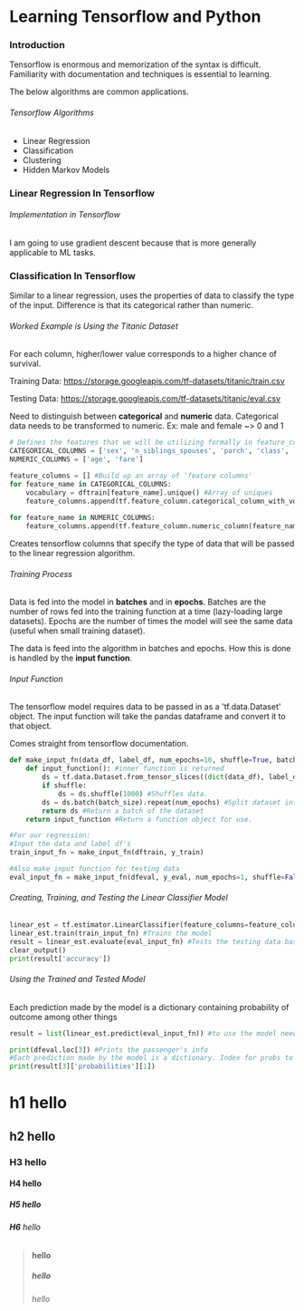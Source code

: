 # Learning Tensorflow and Python

### Introduction

Tensorflow is enormous and memorization of the syntax is difficult. Familiarity with documentation and techniques is essential to learning.

The below algorithms are common applications.

###### Tensorflow Algorithms

* Linear Regression
* Classification
* Clustering
* Hidden Markov Models

### Linear Regression In Tensorflow



###### Implementation in Tensorflow

I am going to use gradient descent because that is more generally applicable to ML tasks.



### Classification In Tensorflow

Similar to a linear regression, uses the properties of data to classify the type of the input. Difference is that its categorical rather than numeric.

###### Worked Example is Using the Titanic Dataset

For each column, higher/lower value corresponds to a higher chance of survival. 

Training Data: https://storage.googleapis.com/tf-datasets/titanic/train.csv

Testing Data: https://storage.googleapis.com/tf-datasets/titanic/eval.csv

Need to distinguish between **categorical** and **numeric** data. Categorical data needs to be transformed to numeric. Ex: male and female ~> 0 and 1

```python
# Defines the features that we will be utilizing formally in feature_columns array.
CATEGORICAL_COLUMNS = ['sex', 'n_siblings_spouses', 'parch', 'class', 'deck', 'embark_town', 'alone']
NUMERIC_COLUMNS = ['age', 'fare']

feature_columns = [] #Build up an array of 'feature columns'
for feature_name in CATEGORICAL_COLUMNS:
    vocabulary = dftrain[feature_name].unique() #Array of uniques
    feature_columns.append(tf.feature_column.categorical_column_with_vocabulary_list(feature_name, vocabulary))
    
for feature_name in NUMERIC_COLUMNS:
    feature_columns.append(tf.feature_column.numeric_column(feature_name, dtype=tf.float32))
```

Creates tensorflow columns that specify the type of data that will be passed to the linear regression algorithm.



###### Training Process

Data is fed into the model in **batches** and in **epochs**. Batches are the number of rows fed into the training function at a time (lazy-loading large datasets). Epochs are the number of times the model will see the same data (useful when small training dataset).

The data is feed into the algorithm in batches and epochs. How this is done is handled by the **input function**.

###### Input Function

The tensorflow model requires data to be passed in as a 'tf.data.Dataset' object. The input function will take the pandas dataframe and convert it to that object.

Comes straight from tensorflow documentation.

```python
def make_input_fn(data_df, label_df, num_epochs=10, shuffle=True, batch_size=32):
    def input_function(): #inner function is returned
        ds = tf.data.Dataset.from_tensor_slices((dict(data_df), label_df)) #create Dataset object with data and labels
        if shuffle:
            ds = ds.shuffle(1000) #Shuffles data.
        ds = ds.batch(batch_size).repeat(num_epochs) #Split dataset into batches of 32 repeating for each epoch
        return ds #Return a batch of the dataset
    return input_function #Return a function object for use.

#For our regression:
#Input the data and label df's
train_input_fn = make_input_fn(dftrain, y_train) 

#Also make input function for testing data
eval_input_fn = make_input_fn(dfeval, y_eval, num_epochs=1, shuffle=False)
```

###### Creating, Training, and Testing the Linear Classifier Model

```python
linear_est = tf.estimator.LinearClassifier(feature_columns=feature_columns)
linear_est.train(train_input_fn) #Trains the model
result = linear_est.evaluate(eval_input_fn) #Tests the testing data based on trained model
clear_output()
print(result['accuracy'])
```

###### Using the Trained and Tested Model

Each prediction made by the model is a dictionary containing probability of outcome among other things

```python
result = list(linear_est.predict(eval_input_fn)) #to use the model need to pass it another input_function()

print(dfeval.loc[3]) #Prints the passenger's info
#Each prediction made by the model is a dictionary. Index for probs to get survival probability.
print(result[3]['probabilities'][1])

```

# **h1** hello

## **h2** hello

### **H3** hello

#### **H4** hello

##### **H5** hello

###### **H6** hello

>#### hello
>
>##### hello
>
>###### hello





